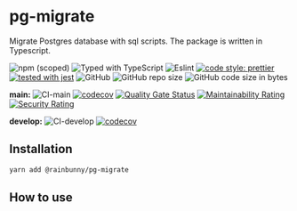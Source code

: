 # pg-migrate

Migrate Postgres database with sql scripts. The package is written in Typescript.

![npm (scoped)](https://img.shields.io/npm/v/@rainbunny/pg-migrate)
![Typed with TypeScript](https://flat.badgen.net/badge/icon/Typed?icon=typescript&label&labelColor=blue&color=555555)
![Eslint](https://badgen.net/badge/eslint/airbnb/ff5a5f?icon=airbnb)
[![code style: prettier](https://img.shields.io/badge/code_style-prettier-ff69b4.svg)](https://github.com/prettier/prettier)
[![tested with jest](https://img.shields.io/badge/tested_with-jest-99424f.svg)](https://github.com/facebook/jest)
![GitHub](https://img.shields.io/github/license/rainbunny/pg-migrate)
![GitHub repo size](https://img.shields.io/github/repo-size/rainbunny/pg-migrate)
![GitHub code size in bytes](https://img.shields.io/github/languages/code-size/rainbunny/pg-migrate)

**main:**
![CI-main](https://github.com/rainbunny/pg-migrate/workflows/CI-main/badge.svg)
[![codecov](https://codecov.io/gh/rainbunny/pg-migrate/branch/main/graph/badge.svg)](https://codecov.io/gh/rainbunny/pg-migrate)
[![Quality Gate Status](https://sonarcloud.io/api/project_badges/measure?project=rainbunny_pg-migrate&metric=alert_status)](https://sonarcloud.io/dashboard?id=rainbunny_pg-migrate)
[![Maintainability Rating](https://sonarcloud.io/api/project_badges/measure?project=rainbunny_pg-migrate&metric=sqale_rating)](https://sonarcloud.io/dashboard?id=rainbunny_pg-migrate)
[![Security Rating](https://sonarcloud.io/api/project_badges/measure?project=rainbunny_pg-migrate&metric=security_rating)](https://sonarcloud.io/dashboard?id=rainbunny_pg-migrate)

**develop:**
![CI-develop](https://github.com/rainbunny/pg-migrate/workflows/CI-develop/badge.svg?branch=develop)
[![codecov](https://codecov.io/gh/rainbunny/pg-migrate/branch/develop/graph/badge.svg)](https://codecov.io/gh/rainbunny/pg-migrate/branch/develop)

## Installation

```bash
yarn add @rainbunny/pg-migrate
```

## How to use
